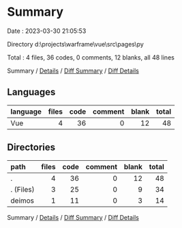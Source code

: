 # Summary

Date : 2023-03-30 21:05:53

Directory d:\\projects\\warframe\\vue\\src\\pages\\py

Total : 4 files,  36 codes, 0 comments, 12 blanks, all 48 lines

Summary / [Details](details.md) / [Diff Summary](diff.md) / [Diff Details](diff-details.md)

## Languages
| language | files | code | comment | blank | total |
| :--- | ---: | ---: | ---: | ---: | ---: |
| Vue | 4 | 36 | 0 | 12 | 48 |

## Directories
| path | files | code | comment | blank | total |
| :--- | ---: | ---: | ---: | ---: | ---: |
| . | 4 | 36 | 0 | 12 | 48 |
| . (Files) | 3 | 25 | 0 | 9 | 34 |
| deimos | 1 | 11 | 0 | 3 | 14 |

Summary / [Details](details.md) / [Diff Summary](diff.md) / [Diff Details](diff-details.md)